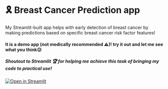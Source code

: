 # 🎗️ Breast Cancer Prediction app

My Streamlit-built app helps with early detection of breast cancer by making predictions based on specific breast cancer risk factor features! 





#### It is a demo app (not medically recommended ⚠️)! try it out and let me see what you think😉






##### Shoutout to Streamlit 🏆 for helping me achieve this task of bringing my code to practical use! 





[![Open in Streamlit](https://static.streamlit.io/badges/streamlit_badge_black_white.svg)](https://dammyidowu-breastcancerpredictionapp.streamlit.app/)



